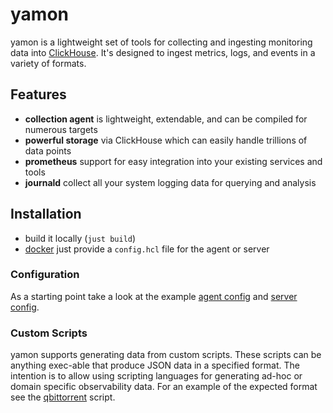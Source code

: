 # yamon

yamon is a lightweight set of tools for collecting and ingesting monitoring data
into [ClickHouse](https://clickhouse.com/). It's designed to ingest metrics,
logs, and events in a variety of formats.

## Features

- **collection agent** is lightweight, extendable, and can be compiled for
  numerous targets
- **powerful storage** via ClickHouse which can easily handle trillions of data
  points
- **prometheus** support for easy integration into your existing services and
  tools
- **journald** collect all your system logging data for querying and analysis

## Installation

- build it locally (`just build`)
- [docker](/Dockerfile) just provide a `config.hcl` file for the agent or server

### Configuration

As a starting point take a look at the example
[agent config](./examples/config-agent.hcl) and
[server config](./examples/config-server.hcl).

### Custom Scripts

yamon supports generating data from custom scripts. These scripts can be
anything exec-able that produce JSON data in a specified format. The intention
is to allow using scripting languages for generating ad-hoc or domain specific
observability data. For an example of the expected format see the
[qbittorrent](./examples/qbittorrent.ts) script.
